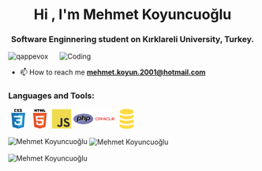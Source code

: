 <h1 align="center">Hi , I'm Mehmet Koyuncuoğlu</h1>
<h3 align="center">Software Enginnering student on Kırklareli University, Turkey.</h3>
<img align="right" alt="Coding" width="400" src="https://i.pinimg.com/originals/2a/53/65/2a53651a35816f499270d8275fd5318f.gif">

<p align="left"> <img src="https://komarev.com/ghpvc/?username=qappevox&label=Profile%20views&color=0e75b6&style=flat" alt="qappevox" /> </p>


- 📫 How to reach me **mehmet.koyun.2001@hotmail.com**


<h3 align="left">Languages and Tools:</h3>
<p align="left">
  <img src="https://raw.githubusercontent.com/devicons/devicon/master/icons/css3/css3-original-wordmark.svg" alt="css3" width="40" height="40"/>
  <img src="https://raw.githubusercontent.com/devicons/devicon/master/icons/html5/html5-original-wordmark.svg" alt="html5" width="40" height="40"/>
  <img src="https://raw.githubusercontent.com/devicons/devicon/master/icons/javascript/javascript-original.svg" alt="javascript" width="40" height="40"/>
  <img src="https://raw.githubusercontent.com/devicons/devicon/master/icons/php/php-original.svg" alt="javascript" width="40" height="40"/>
  <img src="https://raw.githubusercontent.com/devicons/devicon/master/icons/oracle/oracle-original.svg" alt="oracle" width="40" height="40"/>
  <img src="https://raw.githubusercontent.com/devicons/devicon/master/icons/sql/sql-original.svg" alt="sql" width="40" height="40"/>


</p>


<p><img align="left" src="https://github-readme-stats.vercel.app/api/top-langs?username=MehmetKoyuncuoglu&show_icons=true&locale=en&layout=compact" alt="Mehmet Koyuncuoğlu" /></p>

<p>&nbsp;<img align="center" src="https://github-readme-stats.vercel.app/api?username=MehmetKoyuncuoglu&show_icons=true&locale=en" alt="Mehmet Koyuncuoğlu" /></p>

<p><img align="center" src="https://github-readme-streak-stats.herokuapp.com/?user=MehmetKoyuncuoglu&" alt="Mehmet Koyuncuoğlu" /></p>

